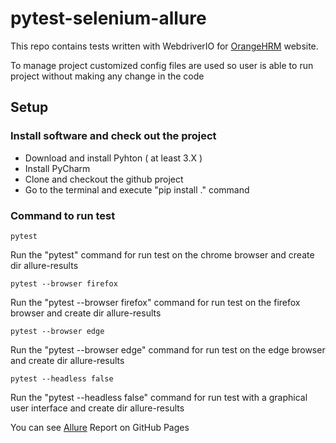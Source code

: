 # pytest-selenium-allure
This repo contains tests written with WebdriverIO for [OrangeHRM](https://opensource-demo.orangehrmlive.com/) website.

To manage project customized config files are used so user is able to run project without making any change in the code

## Setup

### Install software and check out the project
- Download and install Pyhton ( at least 3.X )
- Install PyCharm
- Clone and checkout the github project 
- Go to the terminal and execute "pip install ." command
  
### Command to run test 

```
pytest
```
Run the "pytest" command for run test on the chrome browser and create dir allure-results

```
pytest --browser firefox
```
Run the "pytest --browser firefox" command for run test on the firefox browser and create dir allure-results

```
pytest --browser edge
```
Run the "pytest --browser edge" command for run test on the edge browser and create dir allure-results

```
pytest --headless false
```
Run the "pytest --headless false" command for run test with a graphical user interface and create dir allure-results

You can see [Allure](https://leraroy.github.io/pytest-selenium-allure/) Report on GitHub Pages
